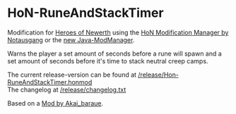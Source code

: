 HoN-RuneAndStackTimer
=====================

Modification for [Heroes of Newerth][1] using the [HoN Modification Manager by Notausgang][2] or the [new Java-ModManager][3].

Warns the player a set amount of seconds before a rune will spawn and a set amount of seconds before it's time to stack neutral creep camps. 

The current release-version can be found at [/release/Hon-RuneAndStackTimer.honmod][5]  
The changelog at [/release/changelog.txt][6]

Based on a [Mod by Akai_baraue][4].

[1]: http://www.heroesofnewerth.com
[2]: https://forums.heroesofnewerth.com/showthread.php?25883-HoN-Modification-Manager-1-3-6
[3]: https://forums.heroesofnewerth.com/showthread.php?111678-New-ModManager-(Java)-Release-1-0-11-September-2012
[4]: http://honmods.com/index.php?r=mod/view/22-rune-and-stack-timer
[5]: https://github.com/MaPePeR/HoN-RuneAndStackTimer/raw/release/HoN-RuneAndStackTimer.honmod
[6]: https://github.com/MaPePeR/HoN-RuneAndStackTimer/blob/release/changelog.txt
